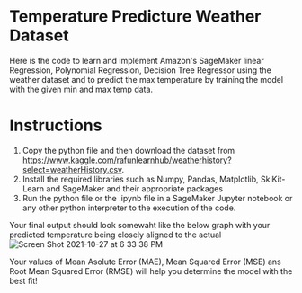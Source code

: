 # Temperature Predicture Weather Dataset
Here is the code to learn and implement Amazon's SageMaker linear Regression, Polynomial Regression, Decision Tree Regressor using the weather dataset and to predict the max temperature by training the model with the given min and max temp data.

# Instructions 
1. Copy the python file and then download the dataset from 
https://www.kaggle.com/rafunlearnhub/weatherhistory?select=weatherHistory.csv.
3. Install the required libraries such as Numpy, Pandas, Matplotlib, SkiKit-Learn and SageMaker and their appropriate packages
4. Run the python file or the .ipynb file in a SageMaker Jupyter notebook or any other python interpreter to the execution of the code.

Your final output should look somewaht like the below graph with your predicted temperature being closely aligned to the actual
![Screen Shot 2021-10-27 at 6 33 38 PM](https://user-images.githubusercontent.com/90632882/139162241-62284438-d779-403f-a4d0-dbac5e6d7ca7.png)

Your values of Mean Asolute Error (MAE), Mean Squared Error (MSE) ans Root Mean Squared Error (RMSE) will help you determine the model with the best fit!
